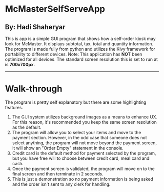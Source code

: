 # McMasterSelfServeApp
## By: Hadi Shaheryar ##
This is app is a simple GUI program that shows how a self-order kiosk may look for McMaster.
It displays subtotal, tax, total and quantity information.
The program is made fully from python and utilizes the Kivy framework for portability to different devices.
Note: This application has **NOT** been optimized for all devices. The standard screen resolution this is set to run at is **700x700px**.
- - - -
# Walk-through #
The program is pretty self explanatory but there are some highlighting features.
1. The GUI system utilizes background images as a means to enhance UX. For this reason, it's recommended you keep the same screen resolution as the default.
2. The program will allow you to select your items and move to the payment section. However, in the odd case that someone does not select anything, the program will not move beyond the payment screen, it will show an "Order Empty" statement in the console.
3. Credit card is the default method for payment selected by the program, but you have free will to choose between credit card, meal card and cash.
4. Once the payment screen is validated, the program will move on to the final screen and then terminate in 2 seconds.
5. This is just a demonstration so no payment information is being asked and the order isn't sent to any clerk for handling.
